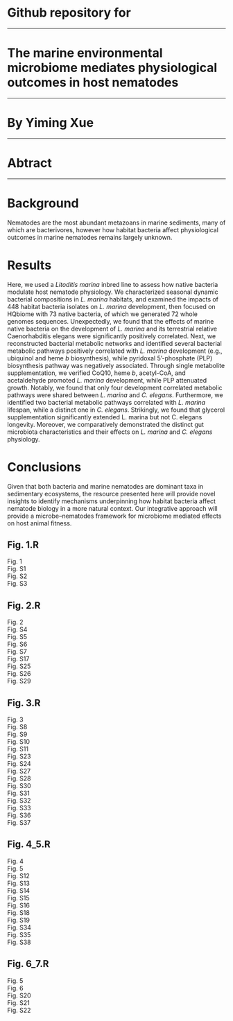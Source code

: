 Github repository for
===
****

The marine environmental microbiome mediates physiological outcomes in host nematodes
===
****
By Yiming Xue
===
****
Abtract
==
****
Background
==
Nematodes are the most abundant metazoans in marine sediments, many of which are bacterivores, however how habitat bacteria affect physiological outcomes in marine nematodes remains largely unknown. 

Results
==
Here, we used a *Litoditis marina* inbred line to assess how native bacteria modulate host nematode physiology. We characterized seasonal dynamic bacterial compositions in *L. marina* habitats, and examined the impacts of 448 habitat bacteria isolates on *L. marina* development, then focused on HQbiome with 73 native bacteria, of which we generated 72 whole genomes sequences. Unexpectedly, we found that the effects of marine native bacteria on the development of *L. marina* and its terrestrial relative Caenorhabditis elegans were significantly positively correlated. Next, we reconstructed bacterial metabolic networks and identified several bacterial metabolic pathways positively correlated with *L. marina* development (e.g., ubiquinol and heme *b* biosynthesis), while pyridoxal 5’-phosphate (PLP) biosynthesis pathway was negatively associated. Through single metabolite supplementation, we verified CoQ10, heme *b*, acetyl-CoA, and acetaldehyde promoted *L. marina* development, while PLP attenuated growth. Notably, we found that only four development correlated metabolic pathways were shared between *L. marina* and *C. elegans*. Furthermore, we identified two bacterial metabolic pathways correlated with *L. marina* lifespan, while a distinct one in *C. elegans*. Strikingly, we found that glycerol supplementation significantly extended L. marina but not C. elegans longevity. Moreover, we comparatively demonstrated the distinct gut microbiota characteristics and their effects on *L. marina* and *C. elegans* physiology. 

Conclusions
==
Given that both bacteria and marine nematodes are dominant taxa in sedimentary ecosystems, the resource presented here will provide novel insights to identify mechanisms underpinning how habitat bacteria affect nematode biology in a more natural context. Our integrative approach will provide a microbe–nematodes framework for microbiome mediated effects on host animal fitness.


Fig. 1.R
---------------------------------------------------------------------------------------
Fig. 1<br />
Fig. S1<br />
Fig. S2<br />
Fig. S3

Fig. 2.R
---------------------------------------------------------------------------------------
Fig. 2<br />
Fig. S4<br />
Fig. S5<br />
Fig. S6<br />
Fig. S7<br />
Fig. S17<br />
Fig. S25<br />
Fig. S26<br />
Fig. S29<br />

Fig. 3.R
---------------------------------------------------------------------------------------
Fig. 3<br />
Fig. S8<br />
Fig. S9<br />
Fig. S10<br />
Fig. S11<br />
Fig. S23<br />
Fig. S24<br />
Fig. S27<br />
Fig. S28<br />
Fig. S30<br />
Fig. S31<br />
Fig. S32<br />
Fig. S33<br />
Fig. S36<br />
Fig. S37

Fig. 4_5.R
---------------------------------------------------------------------------------------
Fig. 4<br />
Fig. 5<br />
Fig. S12<br />
Fig. S13<br />
Fig. S14<br />
Fig. S15<br />
Fig. S16<br />
Fig. S18<br />
Fig. S19<br />
Fig. S34<br />
Fig. S35<br />
Fig. S38

Fig. 6_7.R
---------------------------------------------------------------------------------------
Fig. 5<br />
Fig. 6<br />
Fig. S20<br />
Fig. S21<br />
Fig. S22

